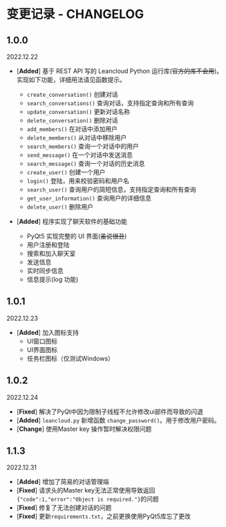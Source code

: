 # 变更记录 - CHANGELOG

## 1.0.0
2022.12.22

- [**Added**] 基于 REST API 写的 Leancloud Python 运行库(~~官方的库不会用~~)。实现如下功能，详细用法请见函数提示。

  - `create_conversation()` 创建对话
  - `search_conversations()` 查询对话，支持指定查询和所有查询
  - `update_conversation()` 更新对话名称
  - `delete_conversation()` 删除对话
  - `add_members()` 在对话中添加用户
  - `delete_members()` 从对话中移除用户
  - `search_members()` 查询一个对话中的用户
  - `send_message()` 在一个对话中发送消息
  - `search_message()` 查询一个对话的历史消息
  - `create_user()` 创建一个用户
  - `login()` 登陆，用来校验密码和用户名
  - `search_user()` 查询用户的简短信息，支持指定查询和所有查询
  - `get_user_information()` 查询用户的详细信息
  - `delete_user()` 删除用户

- [**Added**] 程序实现了聊天软件的基础功能
  - PyQt5 实现完整的 UI 界面(~~虽说很丑~~)
  - 用户注册和登陆
  - 搜索和加入聊天室
  - 发送信息
  - 实时同步信息
  - 信息提示(log 功能)


## 1.0.1
2022.12.23
- [**Added**] 加入图标支持
    - UI窗口图标
    - UI界面图标
    - 任务栏图标（仅测试Windows）

## 1.0.2
2022.12.24
- [**Fixed**] 解决了PyQt中因为限制子线程不允许修改ui部件而导致的闪退
- [**Added**] `leancloud.py` 新增函数 `change_password()`。用于修改用户密码。
- [**Change**] 使用Master key 操作暂时解决权限问题

## 1.1.3
2022.12.31
- [**Added**] 增加了简易的对话管理端
- [**Fixed**] 请求头的Master key无法正常使用导致返回`{"code":1,"error":"Object is required."}`的问题
- [**Fixed**] 修复了无法创建对话的问题
- [**Fixed**] 更新`requirements.txt`，之前更换使用PyQt5库忘了更改